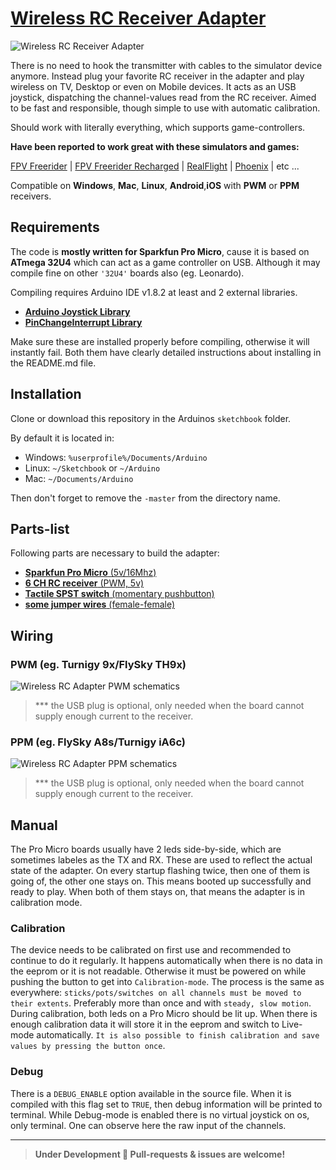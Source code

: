 # [Wireless RC Receiver Adapter](http://gregnau.github.io/wireless_rc_adapter)
![Wireless RC Receiver Adapter](https://raw.githubusercontent.com/gregnau/wireless_rc_adapter/master/adapter.png)

There is no need to hook the transmitter with cables to the simulator device anymore. Instead plug your favorite RC receiver in the adapter and play wireless on TV, Desktop or even on Mobile devices. It acts as an USB joystick, dispatching the channel-values read from the RC receiver. Aimed to be fast and responsible, though simple to use with automatic calibration.

Should work with literally everything, which supports game-controllers.

**Have been reported to work great with these simulators and games:**

[FPV Freerider](http://fpv-freerider.itch.io/fpv-freerider) | [FPV Freerider Recharged](http://fpv-freerider.itch.io/fpv-freerider-recharged) | [RealFlight](http://www.realflight.com) | [Phoenix](http://www.phoenix-sim.com) | etc ...

Compatible on **Windows**, **Mac**, **Linux**, **Android**,**iOS** with **PWM** or **PPM** receivers.

## Requirements
The code is **mostly written for Sparkfun Pro Micro**, cause it is based on **ATmega 32U4** which can act as a game controller on USB. Although it may compile fine on other ```'32U4'``` boards also (eg. Leonardo).

Compiling requires Arduino IDE v1.8.2 at least and 2 external libraries.
 - [**Arduino Joystick Library**](http://github.com/MHeironimus/ArduinoJoystickLibrary)
 - [**PinChangeInterrupt Library**](http://github.com/NicoHood/PinChangeInterrupt)

Make sure these are installed properly before compiling, otherwise it will instantly fail.
Both them have clearly detailed instructions about installing in the README.md file.

## Installation
Clone or download this repository in the Arduinos ```sketchbook``` folder.

By default it is located in:
 * Windows: ```%userprofile%/Documents/Arduino```
 * Linux: ```~/Sketchbook``` or ```~/Arduino```
 * Mac: ```~/Documents/Arduino```
 
Then don't forget to remove the ```-master``` from the directory name.

## Parts-list
Following parts are necessary to build the adapter:
 - [**Sparkfun Pro Micro** (5v/16Mhz)](http://www.ebay.com/sch/i.html?_from=R40&_trksid=p2050601.m570.l1313.TR0.TRC0.H0.Xatmega32u4.TRS0&_nkw=atmega32u4&_sacat=0)
 - [**6 CH RC receiver** (PWM, 5v)](http://www.ebay.com/sch/i.html?_from=R40&_trksid=p2050601.m570.l1313.TR3.TRC2.A0.H0.Xfs-r6b.TRS0&_nkw=fs-r6b&_sacat=0)
 - [**Tactile SPST switch** (momentary pushbutton)](http://www.ebay.com/sch/i.html?_from=R40&_trksid=p2050601.m570.l1313.TR10.TRC2.A0.H0.Xspst+switch+smd.TRS0&_nkw=spst+switch+smd&_sacat=0)
 - [**some jumper wires** (female-female)](http://www.ebay.com/sch/i.html?_from=R40&_trksid=p2050601.m570.l1313.TR12.TRC2.A0.H0.Xjumper+wire+arduino.TRS0&_nkw=jumper+wire+arduino&_sacat=0)

## Wiring
### PWM (eg. Turnigy 9x/FlySky TH9x)
![Wireless RC Adapter PWM schematics](https://raw.githubusercontent.com/gregnau/wireless_rc_adapter/master/wiring-pwm.png)
> *** the USB plug is optional, only needed when the board cannot supply enough current to the receiver.

### PPM (eg. FlySky A8s/Turnigy iA6c)
![Wireless RC Adapter PPM schematics](https://raw.githubusercontent.com/gregnau/wireless_rc_adapter/master/wiring-ppm.png)
> *** the USB plug is optional, only needed when the board cannot supply enough current to the receiver.

## Manual
The Pro Micro boards usually have 2 leds side-by-side, which are sometimes labeles as the TX and RX. These are used to reflect the actual state of the adapter. On every startup flashing twice, then one of them is going of, the other one stays on. This means booted up successfully and ready to play. When both of them stays on, that means the adapter is in calibration mode.

### Calibration
The device needs to be calibrated on first use and recommended to continue to do it regularly. It happens automatically when there is no data in the eeprom or it is not readable. Otherwise it must be powered on while pushing the button to get into ```Calibration-mode```. The process is the same as everywhere: ```sticks/pots/switches on all channels must be moved to their extents```. Preferably more than once and with ```steady, slow motion```. During calibration, both leds on a Pro Micro should be lit up. When there is enough calibration data it will store it in the eeprom and switch to Live-mode automatically. ```It is also possible to finish calibration and save values by pressing the button once```.

### Debug
There is a ```DEBUG_ENABLE``` option available in the source file. When it is compiled with this flag set to ```TRUE```, then debug information will be printed to terminal. While Debug-mode is enabled there is no virtual joystick on os, only terminal. One can observe here the raw input of the channels.

---
> **Under Development 🚧 Pull-requests & issues are welcome!**
